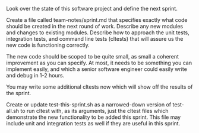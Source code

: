 Look over the state of this software project and define the next sprint.

Create a file called team-notes/sprint.md that specifies exactly what code should be created in the next round of work. Describe any new modules and changes to existing modules. Describe how to approach the unit tests, integration tests, and command line tests (cltests) that will assure us the new code is functioning correctly.

The new code should be scoped to be quite small, as small a coherent improvement as you can specify. At most, it needs to be something you can implement easily, and which a senior software engineer could easily write and debug in 1-2 hours.

You may write some additional cltests now which will show off the results of the sprint.

Create or update test-this-sprint.sh as a narrowed-down version of test-all.sh to run cltest with, as its arguments, just the cltest files which demonstrate the new functionality to be added this sprint. This file may include unit and integration tests as well if they are useful in this sprint.
